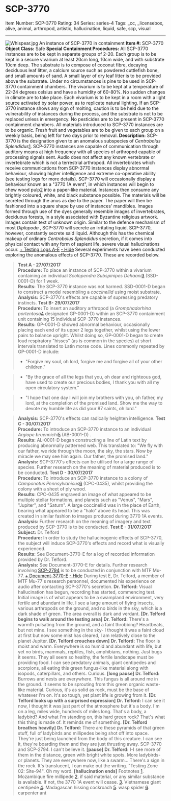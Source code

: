 # SCP-3770
Item Number: SCP-3770
Rating: 34
Series: series-4
Tags: _cc, _licensebox, alive, animal, arthropod, artistic, hallucination, liquid, safe, scp, visual

---

![Whispear.jpg](https://scp-wiki.wdfiles.com/local--files/scp-3770/Whispear.jpg)
An instance of SCP-3770 in containment
**Item #:** SCP-3770
**Object Class:** Safe
**Special Containment Procedures:** All SCP-3770 instances are to be kept in separate groups of 2-20. Each group is to be kept in a secure vivarium at least 20cm long, 10cm wide, and with substrate 10cm deep. The substrate is to compose of coconut fibre, decaying deciduous leaf litter, a calcium source such as powdered cuttlefish bone, and small amounts of sand. A small layer of dry leaf litter is to be provided above the substrate. Under no circumstances is pine to be used in SCP-3770 containment chambers.
The vivarium is to be kept at a temperature of 22-24 degrees celsius and have a humidity of 60-80%. No sudden changes in climate are to take place. Each vivarium is to be kept in a room with a light source activated by solar power, as to replicate natural lighting. If an SCP-3770 instance shows any sign of molting, caution is to be held due to the vulnerability of instances during the process, and the substrate is not to be replaced unless in emergency. No pesticides are to be present in SCP-3770 containment chambers. All materials introduced to SCP-3770 instances are to be organic. Fresh fruit and vegetables are to be given to each group on a weekly basis, being left for two days prior to removal.
**Description:** SCP-3770 is the designation given to an anomalous subspecies of _Centrobolus Splendidus_[1](javascript:;). SCP-3770 instances are capable of communication through auditory means at high frequency with all species of arthropod capable of processing signals sent. Audio does not affect any known vertebrate or invertebrate which is not a terrestrial arthropod. All invertebrates which receive communications from SCP-3770 instances display abnormal behaviour, showing higher intelligence and extreme co-operative ability (see testing logs for more details).
SCP-3770 will occasionally display a behaviour known as a "3770 1A event", in which instances will begin to chew wood pulp[2](javascript:;) into a paper-like material. Instances then consume any brightly coloured, white, and black substance possible. The materials will be secreted through the anus as dye to the paper. The paper will then be fashioned into a square shape by use of instances' mandibles. Images formed through use of the dyes generally resemble images of invertebrates, deciduous forests, in a style associated with Byzantine religious artwork. Images contain text of unknown origin.
Similar to the defence mechanism of most _Diplopoda_ , SCP-3770 will secrete an irritating liquid. SCP-3770, however, constantly secrete said liquid. Although this has the chemical makeup of ordinary _Centrobolus Splendidus_ secretion, if it comes into physical contact with any form of sapient life, severe visual hallucinations occur.
[\+ Testing Logs A-E](javascript:;)
[\- Hide](javascript:;)
Several experiments have been conducted exploring the anomalous effects of SCP-3770. These are recorded below.
> **Test A - 27/07/2017**  
>  **Procedure:** To place an instance of SCP-3770 within a vivarium containing an individual _Scolopendra Subspinipes Dehaani_[3](javascript:;) (SSD-0001-D) for 1 week.  
>  **Results:** The SCP-3770 instance was not harmed. SSD-0001-D began to construct a model resembling a _coccinellid_ using moist substrate.  
>  **Analysis:** SCP-3770's effects are capable of supressing predatory instincts.
> **Test B- 29/07/2017**  
>  **Procedure:** To insert an auditory arthropod (a _Gromphadorhina portentosa_[4](javascript:;) designated GP-0001-D) within an SCP-3770 containment unit containing 15 individual SCP-3770 instances.  
>  **Results:** GP-0001-D showed abnormal behaviour, occasionally placing each end of its upper 2 legs together, whilst using the lower pairs to balance upright. Whilst doing so, GP-0001-D began to create loud respiratory "hisses" (as is common in the species) at short intervals translated to Latin morse code. Lines commonly repeated by GP-0001-D include:
>   * "Forgive my soul, oh lord, forgive me and forgive all of your other children."
> 

>   * "By the grace of all the legs that you, oh dear and righteous god, have used to create our precious bodies, I thank you with all my open circulatory system."
> 

>   * "I hope that one day I will join my brothers with you, oh father, my lord, at the completion of the promised land. Show me the way to devote my humble life as did your 87 saints, oh lord."
> 

> **Analysis:** SCP-3770's effects can radically heighten intelligence.
> **Test C - 30/07/2017**  
>  **Procedure:** To introduce an SCP-3770 instance to an individual _Argiope bruennichi_[5](javascript:;) (AB-0001-D) .  
>  **Results:** AL-0001-D began constructing a line of Latin text by producing abnormally patterned web. This translated to: "We fly with our father, we ride through the moon, the sky, the stars. Now by miracle we may see him again. Our father, the promised land."  
>  **Analysis:** SCP-3770's effects can be utilised for a large range of species. Further research on the meaning of material produced is to be conducted.
> **Test D - 30/07/2017**  
>  **Procedure:** To introduce an SCP-3770 instance to a colony of _Camponotus Pennsylvanicus_[6](javascript:;) (CPC-0435), whilst providing the colony with a sheet of ply wood.  
>  **Results:** CPC-0435 engraved an image of what appeared to be multiple stellar formations, and planets such as "Venus", "Mars", "Jupiter", and "Saturn". A large coccinellid was in the place of Earth, bearing what appeared to be a "halo" above its head. This was created in similar fashion to images produced during 3770 1A events.  
>  **Analysis:** Further research on the meaning of imagery and text produced by SCP-3770 is to be conducted.
> **Test E - 31/07/2017**  
>  **Subject:** Dr. Telford  
>  **Procedure:** In order to study the hallucinogenic effects of SCP-3770, the subject will induce SCP-3770's effects and record what is visually experienced.  
>  **Results:** See Document-3770-E for a log of recorded information provided by Dr. Telford.  
>  **Analysis:** See Document-3770-E for details. Further research involving [SCP-2794](http://www.scp-wiki.net/scp-2794) is to be conducted in conjunction with MTF Mu-77.
[\+ Document-3770-E](javascript:;)
[\- Hide](javascript:;)
> During test E, Dr. Telford, a member of MTF Mu-77's research personnel, documented his experience on audio after contacting SCP-3770's secretion. 
> **Dr. Telford:** Visual hallucination has begun, recording has started, commencing test. Initial image is of what appears to be a swampland environment, very fertile and abundant in life. I see a large amount of flying insects, various arthropods on the ground, and no birds in the sky, which is a dark shade of green. The area overall is dark and verdant.
> **[Dr. Telford begins to walk around the testing area]**
> **Dr. Telford:** There's a warmth pulsating from the ground, and a faint throbbing? Heartbeats, but not mine. I see something in the sky- I thought it was a faint cloud at first but now some mist has cleared, I am relatively close to the planet Jupiter.
> **[Dr. Telford crouches down]**
> **Dr. Telford:** The floor is moist and warm. Everywhere is so humid and abundant with life, but yet no birds, mammals, reptiles, fish, amphibians, nothing. Just bugs it seems. They all seem so healthy, the fertile landscape must be providing food. I can see predatory animals, giant centipedes and scorpions, all eating this green fungus-like material along with isopods, caterpillars, and others. Curious.
> **[long pause]**
> **Dr. Telford:** Burrows and nests are everywhere. This fungus is all around me in the ground. It seems to be sprouting from this green organic waste-like material. Curious, it's as solid as rock, must be the base of whatever I'm on. It's so tough, yet plant life is growing from it.
> **[Dr. Telford looks up with a surprised expression]**
> **Dr. Telford:** I can see it now, I thought it was just part of the atmosphere but it's a body. I'm on a leg, miles wide, hundreds of miles long. That's a body, a ladybird? And what I'm standing on, this hard green rock? That's what this thing is made of. It reminds me of something.
> **[Dr. Telford breathes heavily]**
> **Dr. Telford:** There are these pyramids of that green stuff, full of ladybirds and millipedes being shot off into space. They're just being launched from the body of this creature. I can see it, they're boarding them and they are just thrusting away. SCP-3770 and SCP-2794. I can't believe it.
> **[pause]**
> **Dr. Telford:** I-I see more of them in the distance, green with bright white spots. More ladybirds- or planets. They are everywhere now, like a swarm… There's a sign in the rock. It's translucent, I can make out the writing. "Testing Zone 02: Site-94". Oh my word.
> **[hallucination ends]**
Footnotes
[1](javascript:;). Mozambique fire millipede
[2](javascript:;). if said material, or any similar substance is available. If not, the 3770 1A event will cease.
[3](javascript:;). Vietnamese giant centipede
[4](javascript:;). Madagascan hissing cockroach
[5](javascript:;). wasp spider
[6](javascript:;). carpenter ant